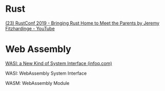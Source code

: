 # Rust

[(23) RustConf 2019 - Bringing Rust Home to Meet the Parents by Jeremy Fitzhardinge - YouTube](https://www.youtube.com/watch?v=kylqq8pEgRs&ab_channel=Rust)

# Web Assembly

[WASI: a New Kind of System Interface (infoq.com)](https://www.infoq.com/presentations/wasi-system-interface/)

WASI: WebAssembly System Interface

WASM: WebAssembly Module




